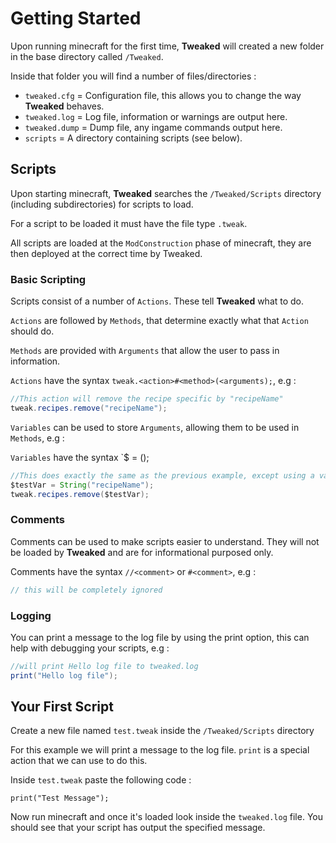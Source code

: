 # Getting Started

Upon running minecraft for the first time, **Tweaked** will created a new folder in the base directory called `/Tweaked`.

Inside that folder you will find a number of files/directories :  

* `tweaked.cfg` = Configuration file, this allows you to change the way **Tweaked** behaves.
* `tweaked.log` = Log file, information or warnings are output here.
* `tweaked.dump` = Dump file, any ingame commands output here.
* `scripts` = A directory containing scripts (see below).


## Scripts

Upon starting minecraft, **Tweaked** searches the `/Tweaked/Scripts` directory (including subdirectories) for scripts to load.

For a script to be loaded it must have the file type `.tweak`.

All scripts are loaded at the `ModConstruction` phase of minecraft, they are then deployed at the correct time by Tweaked.


### Basic Scripting

Scripts consist of a number of `Actions`. These tell **Tweaked** what to do.

`Actions` are followed by `Methods`, that determine exactly what that `Action` should do.

`Methods` are provided with `Arguments` that allow the user to pass in information.

`Actions` have the syntax `tweak.<action>#<method>(<arguments);`, e.g :

```java
//This action will remove the recipe specific by "recipeName"
tweak.recipes.remove("recipeName");
```

`Variables` can be used to store `Arguments`, allowing them to be used in `Methods`, e.g :

`Variables` have the syntax `$<variable name> = <variable type>(<arguments>);

```java
//This does exactly the same as the previous example, except using a variable.
$testVar = String("recipeName");
tweak.recipes.remove($testVar);
```


### Comments

Comments can be used to make scripts easier to understand. They will not be loaded by **Tweaked** and are for informational purposed only.

Comments have the syntax `//<comment>` or `#<comment>`, e.g :

```java
// this will be completely ignored
```


### Logging

You can print a message to the log file by using the print option, this can help with debugging your scripts, e.g :

```java
//will print Hello log file to tweaked.log
print("Hello log file");
```


## Your First Script

Create a new file named `test.tweak` inside the `/Tweaked/Scripts` directory

For this example we will print a message to the log file. `print` is a special action that we can use to do this.

Inside `test.tweak` paste the following code :  
```
print("Test Message");
```

Now run minecraft and once it's loaded look inside the `tweaked.log` file. You should see that your script has output the specified message.